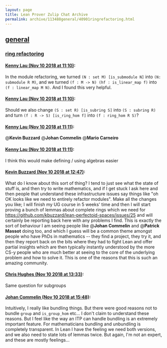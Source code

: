 ```yaml
---
layout: page
title: Lean Prover Zulip Chat Archive 
permalink: archive/113488general/40901ringrefactoring.html
---
```


## [general](index.html)
### [ring refactoring](40901ringrefactoring.html)

#### [Kenny Lau (Nov 10 2018 at 11:10)](https://leanprover.zulipchat.com/#narrow/stream/113488-general/topic/ring%20refactoring/near/147427723):
In the module refactoring, we turned `(N : set M) [is_submodule N]` into `(N: submodule R M)`, and we turned `(f : M -> N) (hf : is_linear_map f)` into `(f : linear_map M N)`. And I found this very helpful.

#### [Kenny Lau (Nov 10 2018 at 11:10)](https://leanprover.zulipchat.com/#narrow/stream/113488-general/topic/ring%20refactoring/near/147427733):
Should we also change `(S : set R) [is_subring S]` into `(S : subring R)` and turn `(f : R -> S) [is_ring_hom f]` into `(f : ring_hom R S)`?

#### [Kenny Lau (Nov 10 2018 at 11:11)](https://leanprover.zulipchat.com/#narrow/stream/113488-general/topic/ring%20refactoring/near/147427736):
@**Kevin Buzzard** @**Johan Commelin** @**Mario Carneiro**

#### [Kenny Lau (Nov 10 2018 at 11:11)](https://leanprover.zulipchat.com/#narrow/stream/113488-general/topic/ring%20refactoring/near/147427742):
I think this would make defining / using algebras easier

#### [Kevin Buzzard (Nov 10 2018 at 12:47)](https://leanprover.zulipchat.com/#narrow/stream/113488-general/topic/ring%20refactoring/near/147430470):
What do I know about this sort of thing? I tend to just see what the state of stuff is, and then try to write mathematics, and if I get stuck I ask here and then people that understand these infrastructure issues say things like "oh OK looks like we need to entirely refactor modules". Make all the changes you like; I will finish my UG course in 5 weeks' time and then I will start proving a bunch of lemmas about complete rings which we need for https://github.com/kbuzzard/lean-perfectoid-spaces/issues/25 and will certainly be reporting back here with any problems I find. This is exactly the sort of behaviour I am seeing people like @**Johan Commelin** and @**Patrick Massot**  doing too, and which I guess will be a common theme amongst people who have PhDs in mathematics -- they find a project, they try it, and then they report back on the bits where they had to fight Lean and offer partial insights which are then typically instantly understood by the more CS-y people who are much better at seeing to the core of the underlying problem and how to solve it. This is one of the reasons that this is such an amazing community.

#### [Chris Hughes (Nov 10 2018 at 13:33)](https://leanprover.zulipchat.com/#narrow/stream/113488-general/topic/ring%20refactoring/near/147431769):
Same question for subgroups

#### [Johan Commelin (Nov 10 2018 at 15:48)](https://leanprover.zulipchat.com/#narrow/stream/113488-general/topic/ring%20refactoring/near/147435630):
Intuitively, I really like bundling things. But there were good reasons not to bundle `group` and `is_group_hom` etc... I don't claim to understand these reasons. But I feel like the way an ITP can handle bundling is an extremely important feature. For mathematicians bundling and unbundling is completely transparent. In Lean I have the feeling we need both versions, and we also need to state lots of lemmas twice. But again, I'm not an expert, and these are mostly feelings...

